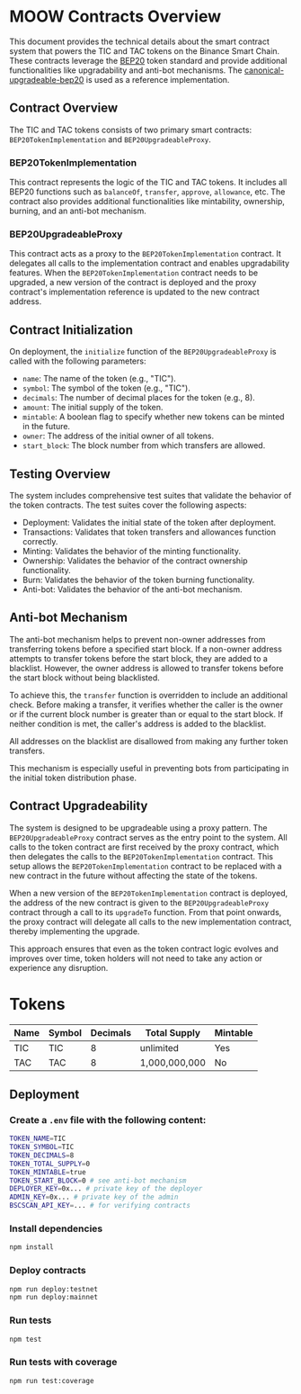 # MOOW Contracts Overview

This document provides the technical details about the smart contract system that powers the TIC and TAC tokens on the Binance Smart Chain. These contracts leverage the [BEP20](BEP-20.md) token standard and provide additional functionalities like upgradability and anti-bot mechanisms. The [canonical-upgradeable-bep20](https://github.com/bnb-chain/canonical-upgradeable-bep20) is used as a reference implementation.

## Contract Overview

The TIC and TAC tokens consists of two primary smart contracts: `BEP20TokenImplementation` and `BEP20UpgradeableProxy`.

### BEP20TokenImplementation

This contract represents the logic of the TIC and TAC tokens. It includes all BEP20 functions such as `balanceOf`, `transfer`, `approve`, `allowance`, etc. The contract also provides additional functionalities like mintability, ownership, burning, and an anti-bot mechanism.

### BEP20UpgradeableProxy

This contract acts as a proxy to the `BEP20TokenImplementation` contract. It delegates all calls to the implementation contract and enables upgradability features. When the `BEP20TokenImplementation` contract needs to be upgraded, a new version of the contract is deployed and the proxy contract's implementation reference is updated to the new contract address.

## Contract Initialization

On deployment, the `initialize` function of the `BEP20UpgradeableProxy` is called with the following parameters:

- `name`: The name of the token (e.g., "TIC").
- `symbol`: The symbol of the token (e.g., "TIC").
- `decimals`: The number of decimal places for the token (e.g., 8).
- `amount`: The initial supply of the token.
- `mintable`: A boolean flag to specify whether new tokens can be minted in the future.
- `owner`: The address of the initial owner of all tokens.
- `start_block`: The block number from which transfers are allowed.

## Testing Overview

The system includes comprehensive test suites that validate the behavior of the token contracts. The test suites cover the following aspects:

- Deployment: Validates the initial state of the token after deployment.
- Transactions: Validates that token transfers and allowances function correctly.
- Minting: Validates the behavior of the minting functionality.
- Ownership: Validates the behavior of the contract ownership functionality.
- Burn: Validates the behavior of the token burning functionality.
- Anti-bot: Validates the behavior of the anti-bot mechanism.

## Anti-bot Mechanism

The anti-bot mechanism helps to prevent non-owner addresses from transferring tokens before a specified start block. If a non-owner address attempts to transfer tokens before the start block, they are added to a blacklist. However, the owner address is allowed to transfer tokens before the start block without being blacklisted.

To achieve this, the `transfer` function is overridden to include an additional check. Before making a transfer, it verifies whether the caller is the owner or if the current block number is greater than or equal to the start block. If neither condition is met, the caller's address is added to the blacklist.

All addresses on the blacklist are disallowed from making any further token transfers.

This mechanism is especially useful in preventing bots from participating in the initial token distribution phase.

## Contract Upgradeability

The system is designed to be upgradeable using a proxy pattern. The `BEP20UpgradeableProxy` contract serves as the entry point to the system. All calls to the token contract are first received by the proxy contract, which then delegates the calls to the `BEP20TokenImplementation` contract. This setup allows the `BEP20TokenImplementation` contract to be replaced with a new contract in the future without affecting the state of the tokens.

When a new version of the `BEP20TokenImplementation` contract is deployed, the address of the new contract is given to the `BEP20UpgradeableProxy` contract through a call to its `upgradeTo` function. From that point onwards, the proxy contract will delegate all calls to the new implementation contract, thereby implementing the upgrade.

This approach ensures that even as the token contract logic evolves and improves over time, token holders will not need to take any action or experience any disruption.

# Tokens

| Name | Symbol | Decimals | Total Supply   | Mintable |
| ---- | ------ | -------- | -------------- | -------- |
| TIC  | TIC    | 8        | unlimited      | Yes      |
| TAC  | TAC    | 8        | 1,000,000,000  | No       |

## Deployment

### Create a `.env` file with the following content:

```bash
TOKEN_NAME=TIC
TOKEN_SYMBOL=TIC
TOKEN_DECIMALS=8
TOKEN_TOTAL_SUPPLY=0
TOKEN_MINTABLE=true
TOKEN_START_BLOCK=0 # see anti-bot mechanism
DEPLOYER_KEY=0x... # private key of the deployer
ADMIN_KEY=0x... # private key of the admin
BSCSCAN_API_KEY=... # for verifying contracts
```

### Install dependencies

```bash
npm install
```

### Deploy contracts

```bash
npm run deploy:testnet
npm run deploy:mainnet
```

### Run tests

```bash
npm test
```

### Run tests with coverage

```bash
npm run test:coverage
```
